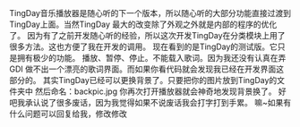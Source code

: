 TingDay音乐播放器是随心听的下一个版本，所以随心听的大部分功能直接过渡到TingDay上面。当然TingDay 最大的改变除了外观之外就是内部的程序的优化了。
因为有了之前开发随心听的经验，所以这次开发TingDay在分类模块上用了很多方法。这也方便了我在开发的调用。
现在看到的是TingDay的测试版。它只是拥有极少的功能。
播放、暂停、停止。不能载入歌词。因为我还没有认真在弄GDI 做不出一个漂亮的歌词界面。而如果你看代码就会发现我已经在开发界面这部分的。
其实TingDay已经可以更换背景了。只要把你的图片放到TingDay的文件夹中 然后命名：backpic.jpg 你再次打开播放器就会神奇地发现背景换了。
好吧我承认说了很多废话，因为我觉得如果不说废话我会打字打到手累。
嘛~如果有什么问题可以回复给我，修改修改